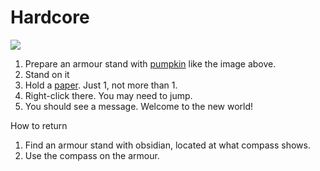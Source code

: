 # Hardcore

![](https://embed.gyazo.com/d5a2983b0c36d4c4f01e79bda251e802.png)

1. Prepare an armour stand with [pumpkin](http://minecraft.gamepedia.com/Pumpkin) like the image above.
2. Stand on it
3. Hold a [paper](http://minecraft.gamepedia.com/Paper). Just 1, not more than 1.
4. Right-click there. You may need to jump.
5. You should see a message. Welcome to the new world!

How to return

1. Find an armour stand with obsidian, located at what compass shows.
2. Use the compass on the armour.
